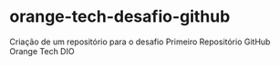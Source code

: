 # orange-tech-desafio-github
Criação de um repositório para o desafio Primeiro Repositório GitHub Orange Tech DIO
